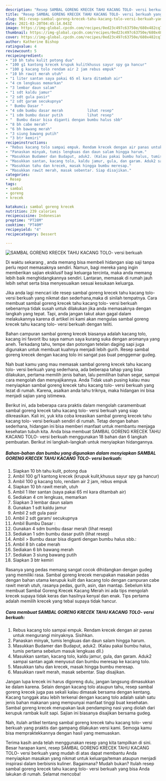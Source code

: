 ```yaml
---
description: "Resep SAMBAL GORENG KRECEK TAHU KACANG TOLO- versi berkuah yang enak Untuk Jualan"
title: "Resep SAMBAL GORENG KRECEK TAHU KACANG TOLO- versi berkuah yang enak Untuk Jualan"
slug: 961-resep-sambal-goreng-krecek-tahu-kacang-tolo-versi-berkuah-yang-enak-untuk-jualan
date: 2021-03-20T04:45:14.043Z
image: https://img-global.cpcdn.com/recipes/0ed23c497c63750e/680x482cq70/sambal-goreng-krecek-tahu-kacang-tolo-versi-berkuah-foto-resep-utama.jpg
thumbnail: https://img-global.cpcdn.com/recipes/0ed23c497c63750e/680x482cq70/sambal-goreng-krecek-tahu-kacang-tolo-versi-berkuah-foto-resep-utama.jpg
cover: https://img-global.cpcdn.com/recipes/0ed23c497c63750e/680x482cq70/sambal-goreng-krecek-tahu-kacang-tolo-versi-berkuah-foto-resep-utama.jpg
author: Katherine Bishop
ratingvalue: 4
reviewcount: 5
recipeingredient:
- "10 bh tahu kulit potong dua"
- "100 g1 kantong krecek krupuk kulitkhusus sayur spy ga hancur"
- "100 g kacang tolo rendam air 2 jam rebus empuk"
- "10 bh rawit merah utuh"
- "1 liter santan saya pakai 65 ml kara ditambah air"
- "4 cm lengkuas memarkan"
- "3 lembar daun salam"
- "1 sdt kaldu jamur"
- "2 sdt gula pasir"
- "2 sdt garam secukupnya"
- " Bumbu Dasar "
- "4 sdm bumbu dasar merah           lihat resep"
- "1 sdm bumbu dasar putih           lihat resep"
- "  Bumbu dasar bisa diganti dengan bumbu halus sbb"
- "8 bh cabe merah"
- "6 bh bawang merah"
- "3 siung bawang putih"
- "3 btr kemiri"
recipeinstructions:
- "Rebus kacang tolo sampai empuk. Rendam krecek dengan air panas untuk mengurangi minyaknya. Sisihkan."
- "Panaskan minyak, tumis lengkuas dan daun salam hingga harum."
- "Masukkan Budamer dan Budaput, aduk2. (Kalau pakai bumbu halus, tumis pertama sebelum masuk lengkuas dll.)"
- "Masukkan santan, kacang tolo, kaldu jamur, gula, dan garam. Aduk2 sampai santan agak menyusut dan bumbu meresap ke kacang tolo."
- "Masukkan tahu dan krecek, masak hingga bumbu meresap."
- "Masukkan rawit merah, masak sebentar. Siap disajikan."
categories:
- Resep
tags:
- sambal
- goreng
- krecek

katakunci: sambal goreng krecek 
nutrition: 239 calories
recipecuisine: Indonesian
preptime: "PT28M"
cooktime: "PT40M"
recipeyield: "4"
recipecategory: Dessert

---
```



![SAMBAL GORENG KRECEK TAHU KACANG TOLO- versi berkuah](https://img-global.cpcdn.com/recipes/0ed23c497c63750e/680x482cq70/sambal-goreng-krecek-tahu-kacang-tolo-versi-berkuah-foto-resep-utama.jpg)

Di waktu  sekarang , anda memang bisa membeli hidangan siap saji tanpa perlu repot memasaknya sendiri. Namun, bagi mereka yang ingin memberikan sajian eksklusif bagi keluarga tercinta, maka anda memang lebih baik menghidangkannya sendiri. Lantaran, memasak di rumah jauh lebih sehat serta bisa menyesuaikan sesuai kesukaan keluarga.

Jika anda lagi mencari ide resep sambal goreng krecek tahu kacang tolo- versi berkuah yang nikmat dan sederhana,maka di sinilah tempatnya. Cara membuat sambal goreng krecek tahu kacang tolo- versi berkuah  sebenarnya tidak susah untuk dilakukan jika anda memasaknya dengan langkah yang tepat. Tapi, anda jangan takut akan gagal dalam melakukannya 
karena di artikel ini kami akan mengulas sambal goreng krecek tahu kacang tolo- versi berkuah dengan teliti.  

Bahan campuran sambal goreng krecek biasanya adalah kacang tolo, kacang ini favorit Ibu saya namun saya kurang suka dengan aromanya yang aneh. Terkadang tahu, tempe dan potongan tetelan daging sapi juga digunakan untuk membuat kuahnya menjadi lebih gurih. Resep sambal goreng krecek dengan kacang tolo ini sangat pas buat penggemar gudeg.

Nah buat kamu yang mau memasak sambal goreng krecek tahu kacang tolo- versi berkuah yang sederhana, ada beberapa tahap yang bisa dilakukan, pertama memilih jenis bahan, lalu pemilihan bahan segar, sampai cara mengolah dan menyajikannya. Anda Tidak usah pusing kalau mau menyiapkan sambal goreng krecek tahu kacang tolo- versi berkuah yang lezat di rumah. Karena, asalkan anda  tahu triknya, maka hidangan ini bisa menjadi sajian yang istimewa.

Berikut ini, ada beberapa cara praktis  dalam mengolah caramembuat sambal goreng krecek tahu kacang tolo- versi berkuah yang siap dikreasikan. Kali ini, yuk kita coba kreasikan sambal goreng krecek tahu kacang tolo- versi berkuah sendiri di rumah. Tetap dengan bahan sederhana, hidangan ini bisa memberi manfaat untuk membantu menjaga kesehatan tubuh kita. Anda bisa membuat SAMBAL GORENG KRECEK TAHU KACANG TOLO- versi berkuah menggunakan 18 bahan dan 6 langkah pembuatan. Berikut ini langkah-langkah untuk menyiapkan hidangannya.

<!--inarticleads1-->

##### Bahan-bahan dan bumbu yang digunakan dalam menyiapkan SAMBAL GORENG KRECEK TAHU KACANG TOLO- versi berkuah:

1. Siapkan 10 bh tahu kulit, potong dua
1. Ambil 100 g/1 kantong krecek (krupuk kulit,khusus sayur spy ga hancur)
1. Ambil 100 g kacang tolo, rendam air 2 jam, rebus empuk
1. Siapkan 10 bh rawit merah, utuh
1. Ambil 1 liter santan (saya pakai 65 ml kara ditambah air)
1. Sediakan 4 cm lengkuas, memarkan
1. Siapkan 3 lembar daun salam
1. Gunakan 1 sdt kaldu jamur
1. Ambil 2 sdt gula pasir
1. Ambil 2 sdt garam/ secukupnya
1. Ambil  Bumbu Dasar :
1. Gunakan 4 sdm bumbu dasar merah           (lihat resep)
1. Sediakan 1 sdm bumbu dasar putih           (lihat resep)
1. Ambil  &gt; Bumbu dasar bisa diganti dengan bumbu halus sbb.:
1. Ambil 8 bh cabe merah
1. Sediakan 6 bh bawang merah
1. Sediakan 3 siung bawang putih
1. Siapkan 3 btr kemiri


Rasanya yang pedas memang sangat cocok dihidangkan dengan gudeg yang memiliki rasa. Sambal goreng krecek merupakan masakan pedas dengan bahan utama kerupuk kulit dan kacang tolo dengan campuran cabe rawit merah utuh, rasanya pedas, gurih, asin, dan mantap. Sebelum kita membuat Sambal Goreng Krecek Kacang Merah ini ada tips mengolah krecek supaya tidak keras dan hasilnya kenyal dan enak. Tips pertama adalah memilih krecek yang tebal supaya tidak hancur. 

<!--inarticleads2-->

##### Cara membuat SAMBAL GORENG KRECEK TAHU KACANG TOLO- versi berkuah:

1. Rebus kacang tolo sampai empuk. Rendam krecek dengan air panas untuk mengurangi minyaknya. Sisihkan.
1. Panaskan minyak, tumis lengkuas dan daun salam hingga harum.
1. Masukkan Budamer dan Budaput, aduk2. (Kalau pakai bumbu halus, tumis pertama sebelum masuk lengkuas dll.)
1. Masukkan santan, kacang tolo, kaldu jamur, gula, dan garam. Aduk2 sampai santan agak menyusut dan bumbu meresap ke kacang tolo.
1. Masukkan tahu dan krecek, masak hingga bumbu meresap.
1. Masukkan rawit merah, masak sebentar. Siap disajikan.


Jangan lupa krecek ini harus digoreng dulu, jangan langsung dimasukkan ke dalam karena. Selain dengan kacang tolo ataupun tahu, resep sambal goreng krecek juga pas sekali kalau dimasak bersama dengan kentang. Kacang tunggak atau lebih terkenal dengan kacang tolo adalah salah satu jenis bahan makanan yang mempunyai manfaat tinggi buat kesehatan. Sambal goreng krecek merupakan lauk pendamping nasi yang diolah dari kerupuk rambak kulit sapi. Sajian ini biasanya disajikan bersama gudeg. 

Nah, itulah artikel tentang  sambal goreng krecek tahu kacang tolo- versi berkuah  yang praktis dan gampang dilakukan versi kami. Semoga kamu bisa mempraktekkannya dengan hasil yang memuaskan. 

Terima kasih anda telah menggunakan resep yang kita tampilkan di sini. Besar harapan kami, resep  SAMBAL GORENG KRECEK TAHU KACANG TOLO- versi berkuah yang mudah di atas dapat membantu Anda menyiapkan masakan yang nikmat untuk keluarga/teman ataupun menjadi inspirasi dalam berbisnis kuliner. Bagaimana? Mudah bukan? Itulah resep sambal goreng krecek tahu kacang tolo- versi berkuah yang bisa Anda lakukan di rumah. Selamat mencoba!

